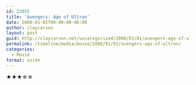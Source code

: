 ```yaml
---
id: 22055
title: 'Avengers: Age of Ultron'
date: 2000-01-01T00:00:00-06:00
author: claycarson
layout: post
guid: http://claycarson.net/uncategorized/2000/01/01/avengers-age-of-ultron/
permalink: /timeline/media/movie/2000/01/01/avengers-age-of-ultron/
categories:
  - Movie
format: aside
---
```

<div class="media-details"></div>

<div class="media-creator"></div>

<div class="media-rating">★★★☆☆</div>